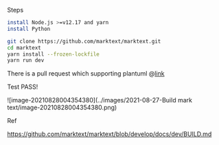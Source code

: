 

Steps

```bash
install Node.js >=v12.17 and yarn
install Python

git clone https://github.com/marktext/marktext.git
cd marktext
yarn install --frozen-lockfile
yarn run dev
```



There is a pull request which supporting plantuml @[link](https://github.com/marktext/marktext/pull/2625/commits)



Test PASS!



![image-20210828004354380](../images/2021-08-27-Build mark text/image-20210828004354380.png)

Ref

https://github.com/marktext/marktext/blob/develop/docs/dev/BUILD.md

